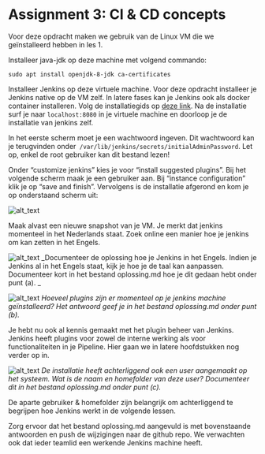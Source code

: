 # Assignment 3: CI & CD concepts

Voor deze opdracht maken we gebruik van de Linux VM die we geïnstalleerd hebben in les 1.

Installeer java-jdk op deze machine met volgend commando:

```
sudo apt install openjdk-8-jdk ca-certificates
```

Installeer Jenkins op deze virtuele machine. Voor deze opdracht installeer je Jenkins native op de VM zelf. In latere fases kan je Jenkins ook als docker container installeren. Volg de installatiegids op [deze link](https://www.jenkins.io/doc/book/installing/#debianubuntu). Na de installatie surf je naar `localhost:8080` in je virtuele machine en doorloop je de installatie van jenkins zelf.

In het eerste scherm moet je een wachtwoord ingeven. Dit wachtwoord kan je terugvinden onder` /var/lib/jenkins/secrets/initialAdminPassword`. Let op, enkel de root gebruiker kan dit bestand lezen!

Onder “customize jenkins” kies je voor “install suggested plugins”. Bij het volgende scherm maak je een gebruiker aan. Bij “instance configuration” klik je op “save and finish”. Vervolgens is de installatie afgerond en kom je op onderstaand scherm uit:

![alt_text](https://i.imgur.com/iaophR2.png "image_tooltip")


Maak alvast een nieuwe snapshot van je VM. Je merkt dat jenkins momenteel in het Nederlands staat. Zoek online een manier hoe je jenkins om kan zetten in het Engels. 

![alt_text](https://i.imgur.com/7sj85dD.png "image_tooltip")
_Documenteer de oplossing hoe je Jenkins in het Engels. Indien je Jenkins al in het Engels staat, kijk je hoe je de taal kan aanpassen. Documenteer kort in het bestand oplossing.md hoe je dit gedaan hebt onder punt (a). _


![alt_text](https://i.imgur.com/7sj85dD.png "image_tooltip")
_Hoeveel plugins zijn er momenteel op je jenkins machine geïnstalleerd? Het antwoord geef je in het bestand oplossing.md onder punt (b)._

Je hebt nu ook al kennis gemaakt met het plugin beheer van Jenkins. Jenkins heeft plugins voor zowel de interne werking als voor functionaliteiten in je Pipeline. Hier gaan we in latere hoofdstukken nog verder op in. 


![alt_text](https://i.imgur.com/7sj85dD.png "image_tooltip")
_De installatie heeft achterliggend ook een user aangemaakt op het systeem. Wat is de naam en homefolder van deze user? Documenteer dit in het bestand oplossing.md onder punt (c)._

De aparte gebruiker & homefolder zijn belangrijk om achterliggend te begrijpen hoe Jenkins werkt in de volgende lessen. 

Zorg ervoor dat het bestand oplossing.md aangevuld is met bovenstaande antwoorden en push de wijzigingen naar de github repo. We verwachten ook dat ieder teamlid een werkende Jenkins machine heeft.
